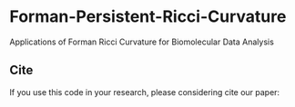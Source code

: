 # Forman-Persistent-Ricci-Curvature

Applications of Forman Ricci Curvature for Biomolecular Data Analysis

## Cite
If you use this code in your research, please considering cite our paper:
